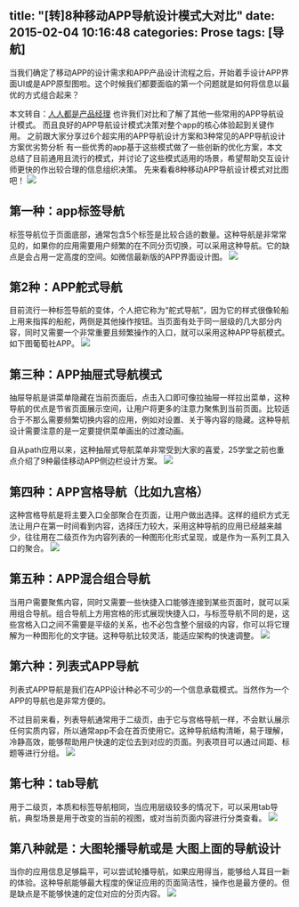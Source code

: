title: "[转]8种移动APP导航设计模式大对比"
date: 2015-02-04 10:16:48
categories: Prose
tags: [导航]
---
当我们确定了移动APP的设计需求和APP产品设计流程之后，开始着手设计APP界面UI或是APP原型图啦。这个时候我们都要面临的第一个问题就是如何将信息以最优的方式组合起来？
<!--more-->
本文转自：[人人都是产品经理](http://www.woshipm.com/ucd/106150.html)
也许我们对比和了解了其他一些常用的APP导航设计模式。
而且良好的APP导航设计模式决策对整个app的核心体验起到关键作用。
之前跟大家分享过6个超实用的APP导航设计方案和3种常见的APP导航设计方案优劣势分析
有一些优秀的app基于这些模式做了一些创新的优化方案，本文总结了目前通用且流行的模式，并讨论了这些模式适用的场景，希望帮助交互设计师更快的作出较合理的信息组织决策。
先来看看8种移动APP导航设计模式对比图吧！
![](/img/15020401.jpg)
## 第一种：app标签导航

标签导航位于页面底部，通常包含5个标签是比较合适的数量。这种导航是非常常见的，如果你的应用需要用户频繁的在不同分页切换，可以采用这种导航。它的缺点是会占用一定高度的空间。如微信最新版的APP界面设计图。
![](/img/15020402.png)
## 第2种：APP舵式导航

目前流行一种标签导航的变体，个人把它称为“舵式导航”，因为它的样式很像轮船上用来指挥的船舵，两侧是其他操作按钮。当页面有处于同一层级的几大部分内容，同时又需要一个非常重要且频繁操作的入口，就可以采用这种APP导航模式。如下图葡萄社APP。
![](/img/15020403.jpg)

## 第三种：APP抽屉式导航模式
抽屉导航是讲菜单隐藏在当前页面后，点击入口即可像拉抽屉一样拉出菜单，这种导航的优点是节省页面展示空间，让用户将更多的注意力聚焦到当前页面。比较适 合于不那么需要频繁切换内容的应用，例如对设置、关于等内容的隐藏。这种导航设计需要注意的是一定要提供菜单画出的过渡动画。

自从path应用以来，这种抽屉式导航菜单非常受到大家的喜爱，25学堂之前也重点介绍了9种最佳移动APP侧边栏设计方案。
![](/img/15020404.png)
## 第四种：APP宫格导航（比如九宫格）

这种宫格导航是将主要入口全部聚合在页面，让用户做出选择。这样的组织方式无法让用户在第一时间看到内容，选择压力较大，采用这种导航的应用已经越来越少，往往用在二级页作为内容列表的一种图形化形式呈现，或是作为一系列工具入口的聚合。
![](/img/15020405.jpg)
## 第五种：APP混合组合导航

当用户需要聚焦内容，同时又需要一些快捷入口能够连接到某些页面时，就可以采用组合导航。组合导航上方用宫格的形式展现快捷入口，与标签导航不同的是，这 些宫格入口之间不需要是平级的关系，也不必包含整个层级的内容，你可以将它理解为一种图形化的文字链。这种导航比较灵活，能适应架构的快速调整。
![](/img/15020406.png)
## 第六种：列表式APP导航

列表式APP导航是我们在APP设计种必不可少的一个信息承载模式。当然作为一个APP的导航也是非常方便的。

不过目前来看，列表导航通常用于二级页，由于它与宫格导航一样，不会默认展示任何实质内容，所以通常app不会在首页使用它。这种导航结构清晰，易于理解，冷静高效，能够帮助用户快速的定位去到对应的页面。列表项目可以通过间距、标题等进行分组。
![](/img/15020407.jpg)

## 第七种：tab导航

用于二级页，本质和标签导航相同，当应用层级较多的情况下，可以采用tab导航，典型场景是用于改变的当前的视图，或对当前页面内容进行分类查看。
![](/img/15020408.jpg)

## 第八种就是：大图轮播导航或是 大图上面的导航设计

当你的应用信息足够扁平，可以尝试轮播导航，如果应用得当，能够给人耳目一新的体验。这种导航能够最大程度的保证应用的页面简洁性，操作也是最方便的。但是缺点是不能够快速的定位对应的分页内容。
![](/img/15020409.jpg)

